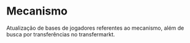 # Mecanismo
Atualização de bases de jogadores referentes ao mecanismo, além de busca por transferências no transfermarkt.
